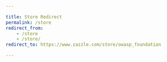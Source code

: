 ```yaml
---

title: Store Redirect
permalink: /store
redirect_from: 
    - /store
    - /store/
redirect_to: https://www.zazzle.com/store/owasp_foundation

---
```

